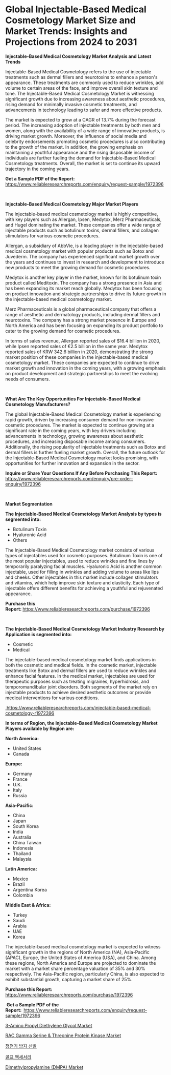 <p><h1>Global Injectable-Based Medical Cosmetology Market Size and Market Trends: Insights and Projections from 2024 to 2031</h1></p><p><strong>Injectable-Based Medical Cosmetology Market Analysis and Latest Trends</strong></p>
<p><p>Injectable-Based Medical Cosmetology refers to the use of injectable treatments such as dermal fillers and neurotoxins to enhance a person's appearance. These treatments are commonly used to reduce wrinkles, add volume to certain areas of the face, and improve overall skin texture and tone. The Injectable-Based Medical Cosmetology Market is witnessing significant growth due to increasing awareness about aesthetic procedures, rising demand for minimally invasive cosmetic treatments, and advancements in technology leading to safer and more effective products.</p><p>The market is expected to grow at a CAGR of 13.7% during the forecast period. The increasing adoption of injectable treatments by both men and women, along with the availability of a wide range of innovative products, is driving market growth. Moreover, the influence of social media and celebrity endorsements promoting cosmetic procedures is also contributing to the growth of the market. In addition, the growing emphasis on maintaining a youthful appearance and the rising disposable income of individuals are further fueling the demand for Injectable-Based Medical Cosmetology treatments. Overall, the market is set to continue its upward trajectory in the coming years.</p></p>
<p><strong>Get a Sample PDF of the Report:&nbsp;</strong> <a href="https://www.reliableresearchreports.com/enquiry/request-sample/1972396">https://www.reliableresearchreports.com/enquiry/request-sample/1972396</a></p>
<p>&nbsp;</p>
<p><strong>Injectable-Based Medical Cosmetology Major Market Players</strong></p>
<p><p>The injectable-based medical cosmetology market is highly competitive, with key players such as Allergan, Ipsen, Medytox, Merz Pharmaceuticals, and Hugel dominating the market. These companies offer a wide range of injectable products such as botulinum toxins, dermal fillers, and collagen stimulators for various cosmetic procedures.</p><p>Allergan, a subsidiary of AbbVie, is a leading player in the injectable-based medical cosmetology market with popular products such as Botox and Juvederm. The company has experienced significant market growth over the years and continues to invest in research and development to introduce new products to meet the growing demand for cosmetic procedures.</p><p>Medytox is another key player in the market, known for its botulinum toxin product called Meditoxin. The company has a strong presence in Asia and has been expanding its market reach globally. Medytox has been focusing on product innovation and strategic partnerships to drive its future growth in the injectable-based medical cosmetology market.</p><p>Merz Pharmaceuticals is a global pharmaceutical company that offers a range of aesthetic and dermatology products, including dermal fillers and neurotoxins. The company has a strong market presence in Europe and North America and has been focusing on expanding its product portfolio to cater to the growing demand for cosmetic procedures.</p><p>In terms of sales revenue, Allergan reported sales of $16.4 billion in 2020, while Ipsen reported sales of €2.5 billion in the same year. Medytox reported sales of KRW 342.6 billion in 2020, demonstrating the strong market position of these companies in the injectable-based medical cosmetology market. These companies are expected to continue to drive market growth and innovation in the coming years, with a growing emphasis on product development and strategic partnerships to meet the evolving needs of consumers.</p></p>
<p>&nbsp;</p>
<p><strong>What Are The Key Opportunities For Injectable-Based Medical Cosmetology Manufacturers?</strong></p>
<p><p>The global Injectable-Based Medical Cosmetology market is experiencing rapid growth, driven by increasing consumer demand for non-invasive cosmetic procedures. The market is expected to continue growing at a significant rate in the coming years, with key drivers including advancements in technology, growing awareness about aesthetic procedures, and increasing disposable income among consumers. Additionally, the rising popularity of injectable treatments such as Botox and dermal fillers is further fueling market growth. Overall, the future outlook for the Injectable-Based Medical Cosmetology market looks promising, with opportunities for further innovation and expansion in the sector.</p></p>
<p><strong>Inquire or Share Your Questions If Any Before Purchasing This Report:</strong> <a href="https://www.reliableresearchreports.com/enquiry/pre-order-enquiry/1972396">https://www.reliableresearchreports.com/enquiry/pre-order-enquiry/1972396</a></p>
<p>&nbsp;</p>
<p><strong>Market Segmentation</strong></p>
<p><strong>The Injectable-Based Medical Cosmetology Market Analysis by types is segmented into:</strong></p>
<p><ul><li>Botulinum Toxin</li><li>Hyaluronic Acid</li><li>Others</li></ul></p>
<p><p>The Injectable-Based Medical Cosmetology market consists of various types of injectables used for cosmetic purposes. Botulinum Toxin is one of the most popular injectables, used to reduce wrinkles and fine lines by temporarily paralyzing facial muscles. Hyaluronic Acid is another common injectable, used for filling in wrinkles and adding volume to areas like lips and cheeks. Other injectables in this market include collagen stimulators and vitamins, which help improve skin texture and elasticity. Each type of injectable offers different benefits for achieving a youthful and rejuvenated appearance.</p></p>
<p><strong>Purchase this Report:&nbsp;</strong><a href="https://www.reliableresearchreports.com/purchase/1972396">https://www.reliableresearchreports.com/purchase/1972396</a></p>
<p>&nbsp;</p>
<p><strong>The Injectable-Based Medical Cosmetology Market Industry Research by Application is segmented into:</strong></p>
<p><ul><li>Cosmetic</li><li>Medical</li></ul></p>
<p><p>The injectable-based medical cosmetology market finds applications in both the cosmetic and medical fields. In the cosmetic market, injectable treatments like Botox and dermal fillers are used to reduce wrinkles and enhance facial features. In the medical market, injectables are used for therapeutic purposes such as treating migraines, hyperhidrosis, and temporomandibular joint disorders. Both segments of the market rely on injectable products to achieve desired aesthetic outcomes or provide medical interventions for various conditions.</p></p>
<p><a href="https://www.reliableresearchreports.com/injectable-based-medical-cosmetology-r1972396">&nbsp;https://www.reliableresearchreports.com/injectable-based-medical-cosmetology-r1972396</a></p>
<p><strong>In terms of Region, the Injectable-Based Medical Cosmetology Market Players available by Region are:</strong></p>
<p>
    <p> <strong> North America: </strong>
        <ul>
            <li>United States</li>
            <li>Canada</li>
        </ul>
        </p> 
    <p> <strong> Europe: </strong>
        <ul>
            <li>Germany</li>
            <li>France</li>
            <li>U.K.</li>
            <li>Italy</li>
            <li>Russia</li>
        </ul>
        </p> 
    <p> <strong> Asia-Pacific: </strong>
        <ul>
            <li>China</li>
            <li>Japan</li>
            <li>South Korea</li>
            <li>India</li>
            <li>Australia</li>
            <li>China Taiwan</li>
            <li>Indonesia</li>
            <li>Thailand</li>
            <li>Malaysia</li>
        </ul>
        </p> 
    <p> <strong> Latin America: </strong>
        <ul>
            <li>Mexico</li>
            <li>Brazil</li>
            <li>Argentina Korea</li>
            <li>Colombia</li>
        </ul>
        </p> 
    <p> <strong> Middle East & Africa: </strong>
        <ul>
            <li>Turkey</li>
            <li>Saudi</li>
            <li>Arabia</li>
            <li>UAE</li>
            <li>Korea</li>
        </ul>
    </p>
    </p>
<p><p>The injectable-based medical cosmetology market is expected to witness significant growth in the regions of North America (NA), Asia-Pacific (APAC), Europe, the United States of America (USA), and China. Among these regions, North America and Europe are projected to dominate the market with a market share percentage valuation of 35% and 30% respectively. The Asia-Pacific region, particularly China, is also expected to exhibit substantial growth, capturing a market share of 25%.</p></p>
<p><strong>Purchase this Report: </strong><a href="https://www.reliableresearchreports.com/purchase/1972396">https://www.reliableresearchreports.com/purchase/1972396</a></p>
<p>&nbsp;<strong>Get a Sample PDF of the Report:&nbsp;&nbsp;</strong><a href="https://www.reliableresearchreports.com/enquiry/request-sample/1972396">https://www.reliableresearchreports.com/enquiry/request-sample/1972396</a></p>
<p><strong></strong></p>
<p><p><a href="https://issuu.com/reportprime-2/docs/3-amino-propyl-diethylene-glycol-market-size-2030.">3-Amino Propyl Diethylene Glycol Market</a></p><p><a href="https://github.com/derrinmiltonellis35gcl/Market-Research-Report-List-2/blob/main/rac-gamma-serine-threonine-protein-kinase-market.md">RAC Gamma Serine & Threonine Protein Kinase Market</a></p><p><a href="https://github.com/fredrickeglers/Market-Research-Report-List-2/blob/main/698257457832.md">정전기 방지 신발</a></p><p><a href="https://github.com/bunxhcci35271755/Market-Research-Report-List-2/blob/main/253333157831.md">골프 액세서리</a></p><p><a href="https://issuu.com/reportprime-2/docs/dimethylpropylamine-dmpa-market-size-2030.pptx">Dimethylpropylamine (DMPA) Market</a></p></p>
